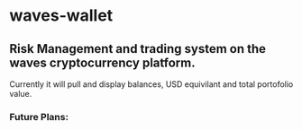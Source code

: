 # waves-wallet
## Risk Management and trading system on the waves cryptocurrency platform. 

Currently it will pull and display balances, USD equivilant and total portofolio value.

### Future  Plans: